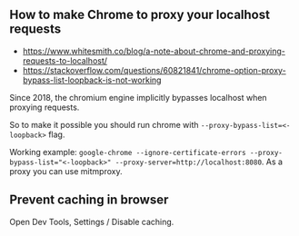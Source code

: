 ## How to make Chrome to proxy your localhost requests

- https://www.whitesmith.co/blog/a-note-about-chrome-and-proxying-requests-to-localhost/
- https://stackoverflow.com/questions/60821841/chrome-option-proxy-bypass-list-loopback-is-not-working

Since 2018, the chromium engine implicitly bypasses localhost when proxying requests.

So to make it possible you should run chrome with `--proxy-bypass-list=<-loopback>` flag.

Working example: `google-chrome --ignore-certificate-errors --proxy-bypass-list="<-loopback>" --proxy-server=http://localhost:8080`. As a proxy you can use mitmproxy.

## Prevent caching in browser

Open Dev Tools, Settings / Disable caching.